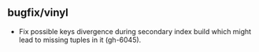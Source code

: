 ## bugfix/vinyl

* Fix possible keys divergence during secondary index build which might
  lead to missing tuples in it (gh-6045).

